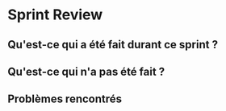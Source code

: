 # Sprint Review
## Qu'est-ce qui a été fait durant ce sprint ?

## Qu'est-ce qui n'a pas été fait ?

## Problèmes rencontrés
